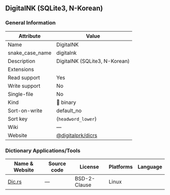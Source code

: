 ## DigitalNK (SQLite3, N-Korean)

### General Information

| Attribute       | Value                                                    |
| --------------- | -------------------------------------------------------- |
| Name            | DigitalNK                                                |
| snake_case_name | digitalnk                                                |
| Description     | DigitalNK (SQLite3, N-Korean)                            |
| Extensions      |                                                          |
| Read support    | Yes                                                      |
| Write support   | No                                                       |
| Single-file     | No                                                       |
| Kind            | 🔢 binary                                                 |
| Sort-on-write   | default_no                                               |
| Sort key        | (`headword_lower`)                                       |
| Wiki            | ―                                                        |
| Website         | [@digitalprk/dicrs](https://github.com/digitalprk/dicrs) |



### Dictionary Applications/Tools

| Name & Website                                | Source code | License      | Platforms | Language |
| --------------------------------------------- | ----------- | ------------ | --------- | -------- |
| [Dic.rs](https://github.com/digitalprk/dicrs) | ―           | BSD-2-Clause | Linux     |          |

